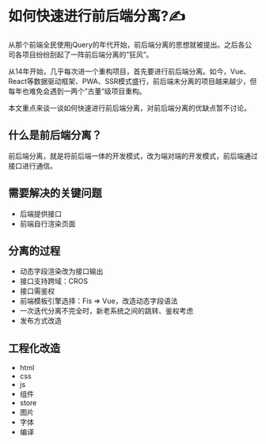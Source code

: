 # 如何快速进行前后端分离?✍

从那个前端全民使用jQuery的年代开始，前后端分离的思想就被提出。之后各公司各项目纷纷刮起了一阵前后端分离的”狂风“。

从14年开始，几乎每次进一个重构项目，首先要进行前后端分离。如今，Vue、React等数据驱动框架、PWA、SSR模式盛行，前后端未分离的项目越来越少，但每年也难免会遇到一两个”古董“级项目重构。

本文重点来谈一谈如何快速进行前后端分离，对前后端分离的优缺点暂不讨论。

## 什么是前后端分离？

前后端分离，就是将前后端一体的开发模式，改为端对端的开发模式，前后端通过接口进行通信。

## 需要解决的关键问题

* 后端提供接口
* 前端自行渲染页面

## 分离的过程

* 动态字段渲染改为接口输出
* 接口支持跨域：CROS
* 接口需鉴权
* 前端模板引擎选择：Fis =&gt; Vue，改造动态字段语法
* 一次迭代分离不完全时，新老系统之间的跳转、鉴权考虑
* 发布方式改造

## 工程化改造

* html
* css
* js
* 组件
* store
* 图片
* 字体
* 编译

